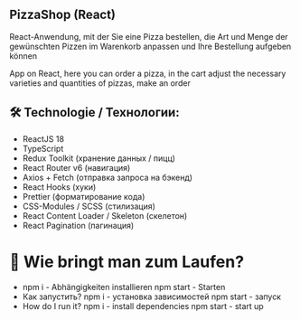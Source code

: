 ## PizzaShop (React)
React-Anwendung, mit der Sie eine Pizza bestellen, die Art und Menge der gewünschten Pizzen im Warenkorb anpassen und Ihre Bestellung aufgeben können

App on React, here you can order a pizza, in the cart adjust the necessary varieties and quantities of pizzas, make an order

## 🛠 Technologie / Технологии:
- ReactJS 18
- TypeScript
- Redux Toolkit (хранение данных / пицц)
- React Router v6 (навигация)
- Axios + Fetch (отправка запроса на бэкенд)
- React Hooks (хуки)
- Prettier (форматирование кода)
- CSS-Modules / SCSS (стилизация)
- React Content Loader / Skeleton (скелетон)
- React Pagination (пагинация)

# 👀 Wie bringt man zum Laufen?
- npm i - Abhängigkeiten installieren npm start - Starten
- Как запустить? npm i - установка зависимостей npm start - запуск
- How do I run it? npm i - install dependencies npm start - start up